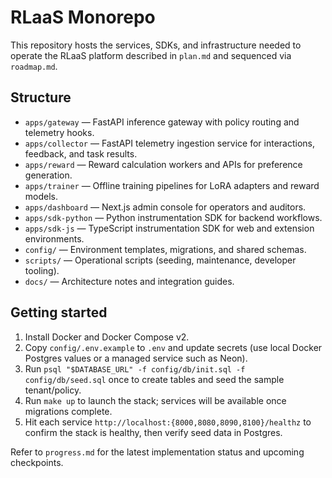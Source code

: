 # RLaaS Monorepo

This repository hosts the services, SDKs, and infrastructure needed to operate the RLaaS platform described in `plan.md` and sequenced via `roadmap.md`.

## Structure
- `apps/gateway` — FastAPI inference gateway with policy routing and telemetry hooks.
- `apps/collector` — FastAPI telemetry ingestion service for interactions, feedback, and task results.
- `apps/reward` — Reward calculation workers and APIs for preference generation.
- `apps/trainer` — Offline training pipelines for LoRA adapters and reward models.
- `apps/dashboard` — Next.js admin console for operators and auditors.
- `apps/sdk-python` — Python instrumentation SDK for backend workflows.
- `apps/sdk-js` — TypeScript instrumentation SDK for web and extension environments.
- `config/` — Environment templates, migrations, and shared schemas.
- `scripts/` — Operational scripts (seeding, maintenance, developer tooling).
- `docs/` — Architecture notes and integration guides.

## Getting started
1. Install Docker and Docker Compose v2.
2. Copy `config/.env.example` to `.env` and update secrets (use local Docker Postgres values or a managed service such as Neon).
3. Run `psql "$DATABASE_URL" -f config/db/init.sql -f config/db/seed.sql` once to create tables and seed the sample tenant/policy.
4. Run `make up` to launch the stack; services will be available once migrations complete.
5. Hit each service `http://localhost:{8000,8080,8090,8100}/healthz` to confirm the stack is healthy, then verify seed data in Postgres.

Refer to `progress.md` for the latest implementation status and upcoming checkpoints.
